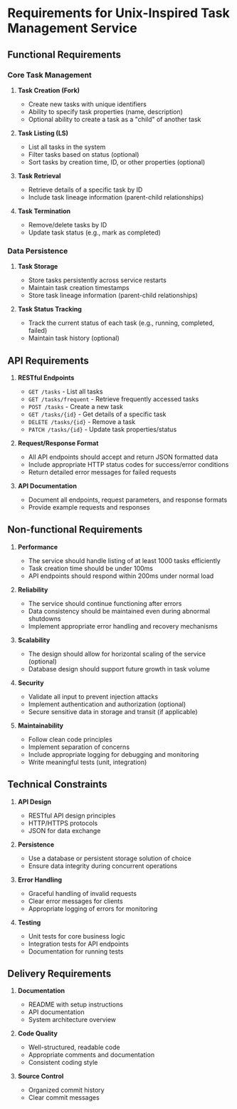 # Requirements for Unix-Inspired Task Management Service

## Functional Requirements

### Core Task Management
1. **Task Creation (Fork)**
   - Create new tasks with unique identifiers
   - Ability to specify task properties (name, description)
   - Optional ability to create a task as a "child" of another task

2. **Task Listing (LS)**
   - List all tasks in the system
   - Filter tasks based on status (optional)
   - Sort tasks by creation time, ID, or other properties (optional)

3. **Task Retrieval**
   - Retrieve details of a specific task by ID
   - Include task lineage information (parent-child relationships)

4. **Task Termination**
   - Remove/delete tasks by ID
   - Update task status (e.g., mark as completed)

### Data Persistence
1. **Task Storage**
   - Store tasks persistently across service restarts
   - Maintain task creation timestamps
   - Store task lineage information (parent-child relationships)

2. **Task Status Tracking**
   - Track the current status of each task (e.g., running, completed, failed)
   - Maintain task history (optional)

## API Requirements

1. **RESTful Endpoints**
   - `GET /tasks` - List all tasks
   - `GET /tasks/frequent` - Retrieve frequently accessed tasks
   - `POST /tasks` - Create a new task
   - `GET /tasks/{id}` - Get details of a specific task
   - `DELETE /tasks/{id}` - Remove a task
   - `PATCH /tasks/{id}` - Update task properties/status

2. **Request/Response Format**
   - All API endpoints should accept and return JSON formatted data
   - Include appropriate HTTP status codes for success/error conditions
   - Return detailed error messages for failed requests

3. **API Documentation**
   - Document all endpoints, request parameters, and response formats
   - Provide example requests and responses

## Non-functional Requirements

1. **Performance**
   - The service should handle listing of at least 1000 tasks efficiently
   - Task creation time should be under 100ms
   - API endpoints should respond within 200ms under normal load

2. **Reliability**
   - The service should continue functioning after errors
   - Data consistency should be maintained even during abnormal shutdowns
   - Implement appropriate error handling and recovery mechanisms

3. **Scalability**
   - The design should allow for horizontal scaling of the service (optional)
   - Database design should support future growth in task volume

4. **Security**
   - Validate all input to prevent injection attacks
   - Implement authentication and authorization (optional)
   - Secure sensitive data in storage and transit (if applicable)

5. **Maintainability**
   - Follow clean code principles
   - Implement separation of concerns
   - Include appropriate logging for debugging and monitoring
   - Write meaningful tests (unit, integration)

## Technical Constraints

1. **API Design**
   - RESTful API design principles
   - HTTP/HTTPS protocols
   - JSON for data exchange

2. **Persistence**
   - Use a database or persistent storage solution of choice
   - Ensure data integrity during concurrent operations

3. **Error Handling**
   - Graceful handling of invalid requests
   - Clear error messages for clients
   - Appropriate logging of errors for monitoring

4. **Testing**
   - Unit tests for core business logic
   - Integration tests for API endpoints
   - Documentation for running tests

## Delivery Requirements

1. **Documentation**
   - README with setup instructions
   - API documentation
   - System architecture overview

2. **Code Quality**
   - Well-structured, readable code
   - Appropriate comments and documentation
   - Consistent coding style

3. **Source Control**
   - Organized commit history
   - Clear commit messages